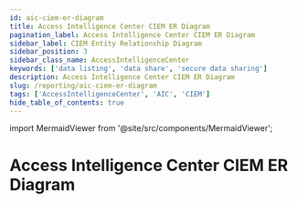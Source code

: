 ```yaml
---
id: aic-ciem-er-diagram
title: Access Intelligence Center CIEM ER Diagram
pagination_label: Access Intelligence Center CIEM ER Diagram
sidebar_label: CIEM Entity Relationship Diagram
sidebar_position: 3
sidebar_class_name: AccessIntelligenceCenter
keywords: ['data listing', 'data share', 'secure data sharing']
description: Access Intelligence Center CIEM ER Diagram
slug: /reporting/aic-ciem-er-diagram
tags: ['AccessIntelligenceCenter', 'AIC', 'CIEM']
hide_table_of_contents: true
---
```


import MermaidViewer from '@site/src/components/MermaidViewer';

# Access Intelligence Center CIEM ER Diagram

<!-- Identity Attributes are to be worked on later because there are no current default values -->

<MermaidViewer diagram='erDiagram
    "Entitlement Service Usage" {
        varchar ENTITLEMENT_VALUE PK "ISC entitlement value associated with the access. Usually the cloud native ID."
        varchar CIEM_KEY PK "composite key: CLOUD_PROVIDER-SERVICE-ENTITLEMENT_ACCOUNT_NATIVE_IDENTITY-CLOUD_SOURCE_NATIVE_ID-CLOUD_SUB_SOURCE_NATIVE_ID"
        varchar ACCESS_ASSIGNMENT_ID "Cloud native ID of the access assignment object. AWS: <policy arn>|<statement id> GCP: <policy id>:<role id>, Azure: RoleAssignment, RoleAssignmentScheduleInstance (PIM) or RoleEligibilityScheduleInstance (PIM)"
        varchar ACCOUNT_CLOUD_NAME "Cloud provider associated with the account (AWS|GCP|Okta|Azure). When the access is federated, this will be different than CLOUD_PROVIDER."
        varchar DISPLAY_NAME "Account display name"
        varchar ACCOUNT_EMAIL "Account email. Note: AWS IAM users will not have email"
        varchar ENTITLEMENT_ACCOUNT_NATIVE_ID "Account native id"
        varchar CLOUD_PROVIDER "Cloud provider of the service the account has access to (aws|gcp|azure)"
        varchar CLOUD_SOURCE_DISPLAY_NAME "Cloud native display name of the service source. AWS: Management account, Azure: Tenant, GCP: Org"
        varchar CLOUD_SOURCE_NATIVE_ID "Cloud native ID of the service’s source"
        varchar CLOUD_SUB_SOURCE_DISPLAY_NAME "Cloud native display name of the service sub-source (if applicable). AWS: Managed account, Azure: Subscription, GCP: Project"
        varchar CLOUD_SUB_SOURCE_NATIVE_ID "Cloud native ID of the service’s sub-source (if applicable)"
        varchar SERVICE "Cloud service for which usage is being determined"
        varchar SOURCE_NAME "ISC source name associated with the cloud service"
        array ENTITLEMENT_USAGE "Aggregated usage across all accounts and services for the ENTITLEMENT_VALUE"
    }
    "Resource Access" {
        varchar CIEM_KEY PK "composite key: CLOUD_PROVIDER-SERVICE-ENTITLEMENT_ACCOUNT_NATIVE_IDENTITY-CLOUD_SOURCE_NATIVE_ID-CLOUD_SUB_SOURCE_NATIVE_ID"
        varchar ACCOUNT_NATIVE_IDENTITY "Account native ID"
        varchar ACCESS_LEVEL "The access level(s) the account has to the resource (Read, Write, Admin)"
        varchar ACCOUNT_SOURCE_TYPE "Cloud provider of the account GCP|AWS|Azure|Okta"
        varchar RESOURCE_ACCESS_CLOUD_PROVIDER "Cloud provider of the resource (GCP|AWS|Azure)"
        varchar RESOURCE_ACCESS_CLOUD_SOURCE_NATIVE_ID "Cloud sub-source native ID of the resource’s source (if applicable)"
        varchar RESOURCE_ACCESS_CLOUD_SOURCE_SUB_NATIVE_ID "Cloud provider of the service the account has access to (GCP|AWS|Azure)"
        varchar RESOURCE_ACCOUNT_NAME "Cloud native display name of the resource source. AWS: Account name, Azure: Subscription name, GCP: Project name"
        varchar RESOURCE_ID "Cloud native ID of the resource"
        varchar RESOURCE_NAME "Human readable name of the resource (if available)"
        varchar RESOURCE_TYPE "Resource type, derived from the cloud API response types"
        varchar RESOURCE_ACCESS_SERVICE "Cloud service associated with the resource"
        varchar RESOURCE_ACCESS_SOURCE_NAME "ISC source name associated with the resource"
    }
    ENTITLEMENT {
        varchar ENTITLEMENT_VALUE PK "ISC entitlement value associated with the access. Usually the cloud native ID."
        varchar ENTITLEMENT_ATTRIBUTE "Entitlement type as determined by ISC sources"
        varchar ENTITLEMENT_DISPLAY_NAME "Human readable name of the entitlement as constructed by ISC"
        timestamp ENTITLEMENT_SYNC_DATE "Timestamp of latest sync of entitlement to source tables"
    }
    IDENTITY {
        varchar IDENTITY_ID PK "Unique identifier of the identity"
        varchar TENANT_ID PK "Tenant unique identifier"
        timestamp IDENTITY_CREATED "Identity created date in ISC"
        timestamp IDENTITY_UPDATED "Identity modified date in ISC"
        varchar NAME "Name of the identity"
        varchar IDENTITY_DISPLAY_NAME "User friendly label for the identity. Usually First Name Last Name."
        varchar IDENTITY_MANAGERS_NAME "Name of the manager of the identity"
        varchar EMAIL "Email of the identity"
        varchar STATUS "Status of the identity"
        varchar JOB_TITLE "Job title of the identity"
        varchar LOCATION "Location of the identity"
        varchar LOCATION_CODE "Location code of the identity"
        varchar DEPARTMENT "Department of the identity"
        timestamp IDENTITY_SYNC_DATE "Timestamp of latest sync of identity to source tables"
    }
    ACCOUNT {
        varchar ACCOUNT_NATIVE_IDENTITY PK "Cloud native ID of account"
        varchar IDENTITY_ID PK "ISC unique identifier of the identity correlated with the account (null if uncorrelated)"
        varchar ACCOUNT_ID "ISC unique identifier of account"
        varchar ACCOUNT_NAME "Name of account as configured in ISC"
        varchar ACCOUNT_CREATED_DATE "Account creation date (ingestion/creation in ISC)"
        varchar ACCOUNT_UPDATED_DATE "Account update date (updated in ISC)"
        varchar ACCOUNT_DISPLAY_NAME "Display name of account as configured in ISC"
        varchar ACCOUNT_STATUS "Status of account (Enabled|Disabled|Locked)"
        varchar ACCOUNT_SYNC_DATE "Timestamp of latest sync of record to source tables"
    }
    IDENTITY ||--o{ ACCOUNT : "associated to"
    ACCOUNT ||--o{ "Resource Access" : "associated to"
    "Resource Access" }o--o{ "Entitlement Service Usage": "associated to"
    "Entitlement Service Usage" }o--|| ENTITLEMENT : "associated to"'></MermaidViewer>
